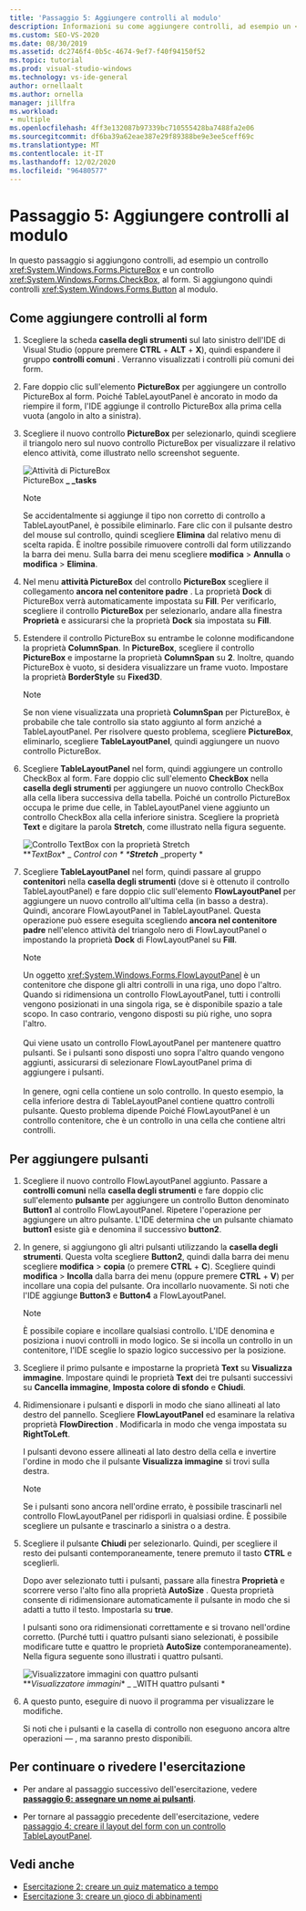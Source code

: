 ```yaml
---
title: 'Passaggio 5: Aggiungere controlli al modulo'
description: Informazioni su come aggiungere controlli, ad esempio un <xref:System.Windows.Forms.PictureBox> controllo e un <xref:System.Windows.Forms.CheckBox> controllo, al form.
ms.custom: SEO-VS-2020
ms.date: 08/30/2019
ms.assetid: dc2746f4-0b5c-4674-9ef7-f40f94150f52
ms.topic: tutorial
ms.prod: visual-studio-windows
ms.technology: vs-ide-general
author: ornellaalt
ms.author: ornella
manager: jillfra
ms.workload:
- multiple
ms.openlocfilehash: 4ff3e132087b97339bc710555428ba7488fa2e06
ms.sourcegitcommit: df6ba39a62eae387e29f89388be9e3ee5ceff69c
ms.translationtype: MT
ms.contentlocale: it-IT
ms.lasthandoff: 12/02/2020
ms.locfileid: "96480577"
---
```

# <a name="step-5-add-controls-to-your-form"></a>Passaggio 5: Aggiungere controlli al modulo

In questo passaggio si aggiungono controlli, ad esempio un controllo <xref:System.Windows.Forms.PictureBox> e un controllo <xref:System.Windows.Forms.CheckBox>, al form. Si aggiungono quindi controlli <xref:System.Windows.Forms.Button> al modulo.

## <a name="how-to-add-controls-to-your-form"></a>Come aggiungere controlli al form

1. Scegliere la scheda **casella degli strumenti** sul lato sinistro dell'IDE di Visual Studio (oppure premere **CTRL** + **ALT** + **X**), quindi espandere il gruppo **controlli comuni** . Verranno visualizzati i controlli più comuni dei form.

1. Fare doppio clic sull'elemento **PictureBox** per aggiungere un controllo PictureBox al form. Poiché TableLayoutPanel è ancorato in modo da riempire il form, l'IDE aggiunge il controllo PictureBox alla prima cella vuota (angolo in alto a sinistra).

1. Scegliere il nuovo controllo **PictureBox** per selezionarlo, quindi scegliere il triangolo nero sul nuovo controllo PictureBox per visualizzare il relativo elenco attività, come illustrato nello screenshot seguente.

    ![Attività di PictureBox](../ide/media/express_pictureboxtasks.png)<br/>PictureBox **_ _tasks**

    > [!NOTE]
    > Se accidentalmente si aggiunge il tipo non corretto di controllo a TableLayoutPanel, è possibile eliminarlo. Fare clic con il pulsante destro del mouse sul controllo, quindi scegliere **Elimina** dal relativo menu di scelta rapida. È inoltre possibile rimuovere controlli dal form utilizzando la barra dei menu. Sulla barra dei menu scegliere **modifica**  >  **Annulla** o **modifica**  >  **Elimina**.

1. Nel menu **attività PictureBox** del controllo **PictureBox** scegliere il collegamento **ancora nel contenitore padre** . La proprietà **Dock** di PictureBox verrà automaticamente impostata su **Fill**. Per verificarlo, scegliere il controllo **PictureBox** per selezionarlo, andare alla finestra **Proprietà** e assicurarsi che la proprietà **Dock** sia impostata su **Fill**.

1. Estendere il controllo PictureBox su entrambe le colonne modificandone la proprietà **ColumnSpan**. In **PictureBox**, scegliere il controllo **PictureBox** e impostarne la proprietà **ColumnSpan** su **2**. Inoltre, quando PictureBox è vuoto, si desidera visualizzare un frame vuoto. Impostare la proprietà **BorderStyle** su **Fixed3D**.

    > [!NOTE]
    > Se non viene visualizzata una proprietà **ColumnSpan** per PictureBox, è probabile che tale controllo sia stato aggiunto al form anziché a TableLayoutPanel. Per risolvere questo problema, scegliere **PictureBox**, eliminarlo, scegliere **TableLayoutPanel**, quindi aggiungere un nuovo controllo PictureBox.

1. Scegliere **TableLayoutPanel** nel form, quindi aggiungere un controllo CheckBox al form. Fare doppio clic sull'elemento **CheckBox** nella **casella degli strumenti** per aggiungere un nuovo controllo CheckBox alla cella libera successiva della tabella. Poiché un controllo PictureBox occupa le prime due celle, in TableLayoutPanel viene aggiunto un controllo CheckBox alla cella inferiore sinistra. Scegliere la proprietà **Text** e digitare la parola **Stretch**, come illustrato nella figura seguente.

    ![Controllo TextBox con la proprietà Stretch](../ide/media/express_pictureviewercheckbox.png)<br/>**_TextBox_* _ _Control con * ***Stretch**_ _property *

1. Scegliere **TableLayoutPanel** nel form, quindi passare al gruppo **contenitori** nella **casella degli strumenti** (dove si è ottenuto il controllo TableLayoutPanel) e fare doppio clic sull'elemento **FlowLayoutPanel** per aggiungere un nuovo controllo all'ultima cella (in basso a destra). Quindi, ancorare FlowLayoutPanel in TableLayoutPanel. Questa operazione può essere eseguita scegliendo **ancora nel contenitore padre** nell'elenco attività del triangolo nero di FlowLayoutPanel o impostando la proprietà **Dock** di FlowLayoutPanel su **Fill**.

    > [!NOTE]
    > Un oggetto <xref:System.Windows.Forms.FlowLayoutPanel> è un contenitore che dispone gli altri controlli in una riga, uno dopo l'altro. Quando si ridimensiona un controllo FlowLayoutPanel, tutti i controlli vengono posizionati in una singola riga, se è disponibile spazio a tale scopo. In caso contrario, vengono disposti su più righe, uno sopra l'altro. <br/><br/>Qui viene usato un controllo FlowLayoutPanel per mantenere quattro pulsanti. Se i pulsanti sono disposti uno sopra l'altro quando vengono aggiunti, assicurarsi di selezionare FlowLayoutPanel prima di aggiungere i pulsanti. <br/><br/>In genere, ogni cella contiene un solo controllo. In questo esempio, la cella inferiore destra di TableLayoutPanel contiene quattro controlli pulsante. Questo problema dipende  Poiché FlowLayoutPanel è un controllo contenitore, che è un controllo in una cella che contiene altri controlli.

## <a name="to-add-buttons"></a>Per aggiungere pulsanti

1. Scegliere il nuovo controllo FlowLayoutPanel aggiunto. Passare a **controlli comuni** nella **casella degli strumenti** e fare doppio clic sull'elemento **pulsante** per aggiungere un controllo Button denominato **Button1** al controllo FlowLayoutPanel. Ripetere l'operazione per aggiungere un altro pulsante. L'IDE determina che un pulsante chiamato **button1** esiste già e denomina il successivo **button2**.

1. In genere, si aggiungono gli altri pulsanti utilizzando la **casella degli strumenti**. Questa volta scegliere **Button2**, quindi dalla barra dei menu scegliere **modifica**  >  **copia** (o premere **CTRL** + **C**). Scegliere quindi **modifica**  >  **Incolla** dalla barra dei menu (oppure premere **CTRL** + **V**) per incollare una copia del pulsante. Ora incollarlo nuovamente. Si noti che l'IDE aggiunge **Button3** e **Button4** a FlowLayoutPanel.

    > [!NOTE]
    > È possibile copiare e incollare qualsiasi controllo. L'IDE denomina e posiziona i nuovi controlli in modo logico. Se si incolla un controllo in un contenitore, l'IDE sceglie lo spazio logico successivo per la posizione.

1. Scegliere il primo pulsante e impostarne la proprietà **Text** su **Visualizza immagine**. Impostare quindi le proprietà **Text** dei tre pulsanti successivi su **Cancella immagine**, **Imposta colore di sfondo** e **Chiudi**.

1. Ridimensionare i pulsanti e disporli in modo che siano allineati al lato destro del pannello. Scegliere **FlowLayoutPanel** ed esaminare la relativa proprietà **FlowDirection** . Modificarla in modo che venga impostata su **RightToLeft**.

   I pulsanti devono essere allineati al lato destro della cella e invertire l'ordine in modo che il pulsante **Visualizza immagine** si trovi sulla destra.

    > [!NOTE]
    > Se i pulsanti sono ancora nell'ordine errato, è possibile trascinarli nel controllo FlowLayoutPanel per ridisporli in qualsiasi ordine. È possibile scegliere un pulsante e trascinarlo a sinistra o a destra.

1. Scegliere il pulsante **Chiudi** per selezionarlo. Quindi, per scegliere il resto dei pulsanti contemporaneamente, tenere premuto il tasto **CTRL** e sceglierli.

   Dopo aver selezionato tutti i pulsanti, passare alla finestra **Proprietà** e scorrere verso l'alto fino alla proprietà **AutoSize** . Questa proprietà consente di ridimensionare automaticamente il pulsante in modo che si adatti a tutto il testo. Impostarla su **true**.

   I pulsanti sono ora ridimensionati correttamente e si trovano nell'ordine corretto. (Purché tutti i quattro pulsanti siano selezionati, è possibile modificare tutte e quattro le proprietà **AutoSize** contemporaneamente). Nella figura seguente sono illustrati i quattro pulsanti.

    ![Visualizzatore immagini con quattro pulsanti](../ide/media/express_autosize.png)<br/>**_Visualizzatore immagini_* _ _WITH quattro pulsanti *

1. A questo punto, eseguire di nuovo il programma per visualizzare le modifiche.

   Si noti che i pulsanti e la casella di controllo non eseguono ancora altre operazioni &mdash; , ma saranno presto disponibili.

## <a name="to-continue-or-review"></a>Per continuare o rivedere l'esercitazione

* Per andare al passaggio successivo dell'esercitazione, vedere **[passaggio 6: assegnare un nome ai pulsanti](../ide/step-6-name-your-button-controls.md)**.

* Per tornare al passaggio precedente dell'esercitazione, vedere [passaggio 4: creare il layout del form con un controllo TableLayoutPanel](../ide/step-4-lay-out-your-form-with-a-tablelayoutpanel-control.md).

## <a name="see-also"></a>Vedi anche

* [Esercitazione 2: creare un quiz matematico a tempo](tutorial-2-create-a-timed-math-quiz.md)
* [Esercitazione 3: creare un gioco di abbinamenti](tutorial-3-create-a-matching-game.md)
